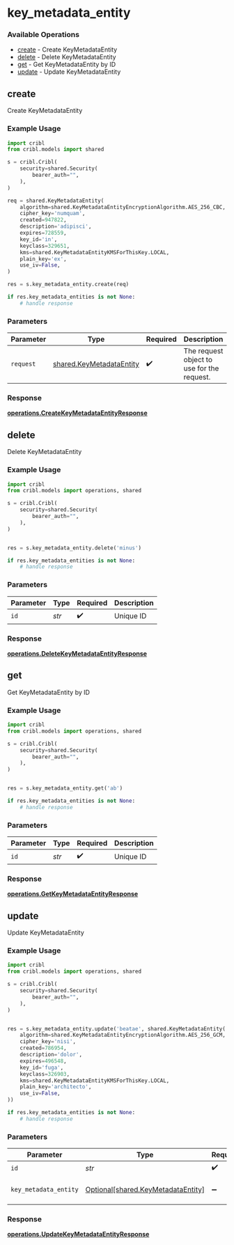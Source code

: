 # key_metadata_entity

### Available Operations

* [create](#create) - Create KeyMetadataEntity
* [delete](#delete) - Delete KeyMetadataEntity
* [get](#get) - Get KeyMetadataEntity by ID
* [update](#update) - Update KeyMetadataEntity

## create

Create KeyMetadataEntity

### Example Usage

```python
import cribl
from cribl.models import shared

s = cribl.Cribl(
    security=shared.Security(
        bearer_auth="",
    ),
)

req = shared.KeyMetadataEntity(
    algorithm=shared.KeyMetadataEntityEncryptionAlgorithm.AES_256_CBC,
    cipher_key='numquam',
    created=947822,
    description='adipisci',
    expires=728559,
    key_id='in',
    keyclass=329651,
    kms=shared.KeyMetadataEntityKMSForThisKey.LOCAL,
    plain_key='ex',
    use_iv=False,
)

res = s.key_metadata_entity.create(req)

if res.key_metadata_entities is not None:
    # handle response
```

### Parameters

| Parameter                                                            | Type                                                                 | Required                                                             | Description                                                          |
| -------------------------------------------------------------------- | -------------------------------------------------------------------- | -------------------------------------------------------------------- | -------------------------------------------------------------------- |
| `request`                                                            | [shared.KeyMetadataEntity](../../models/shared/keymetadataentity.md) | :heavy_check_mark:                                                   | The request object to use for the request.                           |


### Response

**[operations.CreateKeyMetadataEntityResponse](../../models/operations/createkeymetadataentityresponse.md)**


## delete

Delete KeyMetadataEntity

### Example Usage

```python
import cribl
from cribl.models import operations, shared

s = cribl.Cribl(
    security=shared.Security(
        bearer_auth="",
    ),
)


res = s.key_metadata_entity.delete('minus')

if res.key_metadata_entities is not None:
    # handle response
```

### Parameters

| Parameter          | Type               | Required           | Description        |
| ------------------ | ------------------ | ------------------ | ------------------ |
| `id`               | *str*              | :heavy_check_mark: | Unique ID          |


### Response

**[operations.DeleteKeyMetadataEntityResponse](../../models/operations/deletekeymetadataentityresponse.md)**


## get

Get KeyMetadataEntity by ID

### Example Usage

```python
import cribl
from cribl.models import operations, shared

s = cribl.Cribl(
    security=shared.Security(
        bearer_auth="",
    ),
)


res = s.key_metadata_entity.get('ab')

if res.key_metadata_entities is not None:
    # handle response
```

### Parameters

| Parameter          | Type               | Required           | Description        |
| ------------------ | ------------------ | ------------------ | ------------------ |
| `id`               | *str*              | :heavy_check_mark: | Unique ID          |


### Response

**[operations.GetKeyMetadataEntityResponse](../../models/operations/getkeymetadataentityresponse.md)**


## update

Update KeyMetadataEntity

### Example Usage

```python
import cribl
from cribl.models import operations, shared

s = cribl.Cribl(
    security=shared.Security(
        bearer_auth="",
    ),
)


res = s.key_metadata_entity.update('beatae', shared.KeyMetadataEntity(
    algorithm=shared.KeyMetadataEntityEncryptionAlgorithm.AES_256_GCM,
    cipher_key='nisi',
    created=786954,
    description='dolor',
    expires=496548,
    key_id='fuga',
    keyclass=326903,
    kms=shared.KeyMetadataEntityKMSForThisKey.LOCAL,
    plain_key='architecto',
    use_iv=False,
))

if res.key_metadata_entities is not None:
    # handle response
```

### Parameters

| Parameter                                                                      | Type                                                                           | Required                                                                       | Description                                                                    |
| ------------------------------------------------------------------------------ | ------------------------------------------------------------------------------ | ------------------------------------------------------------------------------ | ------------------------------------------------------------------------------ |
| `id`                                                                           | *str*                                                                          | :heavy_check_mark:                                                             | Unique ID                                                                      |
| `key_metadata_entity`                                                          | [Optional[shared.KeyMetadataEntity]](../../models/shared/keymetadataentity.md) | :heavy_minus_sign:                                                             | KeyMetadataEntity object to be updated                                         |


### Response

**[operations.UpdateKeyMetadataEntityResponse](../../models/operations/updatekeymetadataentityresponse.md)**

